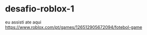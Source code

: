 # desafio-roblox-1
eu assisti ate aqui
https://www.roblox.com/pt/games/126512905672094/fotebol-game
